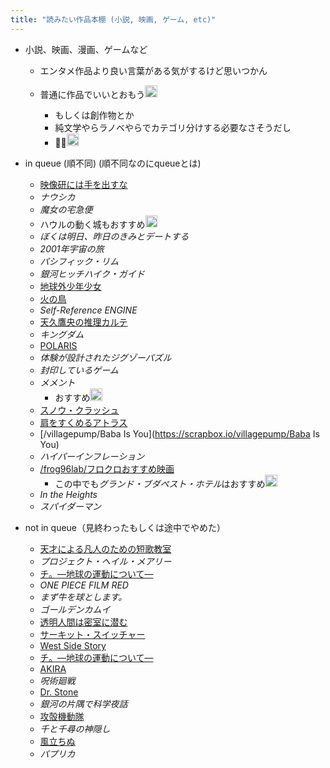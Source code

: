 ```yaml
---
title: "読みたい作品本棚 (小説, 映画, ゲーム, etc)"
---
```


* 小説、映画、漫画、ゲームなど
  
  * エンタメ作品より良い言葉がある気がするけど思いつかん
  * 普通に作品でいいとおもう<img src='https://scrapbox.io/api/pages/blu3mo-public/takker/icon' alt='takker.icon' height="19.5"/>

    * もしくは創作物とか
    * 純文学やらラノベやらでカテゴリ分けする必要なさそうだし
    * 🙏✅<img src='https://scrapbox.io/api/pages/blu3mo-public/blu3mo/icon' alt='blu3mo.icon' height="19.5"/>
* in queue (順不同) (順不同なのにqueueとは)
  
  * [映像研には手を出すな](%E6%98%A0%E5%83%8F%E7%A0%94%E3%81%AB%E3%81%AF%E6%89%8B%E3%82%92%E5%87%BA%E3%81%99%E3%81%AA.md)
  * *ナウシカ*
  * *魔女の宅急便*
  * ハウルの動く城もおすすめ<img src='https://scrapbox.io/api/pages/blu3mo-public/kaya/icon' alt='kaya.icon' height="19.5"/>
  * *ぼくは明日、昨日のきみとデートする*
  * *2001年宇宙の旅*
  * *パシフィック・リム*
  * *銀河ヒッチハイク・ガイド*
  * [地球外少年少女](%E5%9C%B0%E7%90%83%E5%A4%96%E5%B0%91%E5%B9%B4%E5%B0%91%E5%A5%B3.md)
  * [火の鳥](%E7%81%AB%E3%81%AE%E9%B3%A5.md)
  * *Self-Reference ENGINE*
  * [天久鷹央の推理カルテ](%E5%A4%A9%E4%B9%85%E9%B7%B9%E5%A4%AE%E3%81%AE%E6%8E%A8%E7%90%86%E3%82%AB%E3%83%AB%E3%83%86.md)
  * *キングダム*
  * [POLARIS](POLARIS.md)
  * *体験が設計されたジグゾーパズル*
  * *封印しているゲーム*
  * *メメント*
    * おすすめ<img src='https://scrapbox.io/api/pages/blu3mo-public/axokxi/icon' alt='axokxi.icon' height="19.5"/>
  * [スノウ・クラッシュ](%E3%82%B9%E3%83%8E%E3%82%A6%E3%83%BB%E3%82%AF%E3%83%A9%E3%83%83%E3%82%B7%E3%83%A5.md)
  * [肩をすくめるアトラス](%E8%82%A9%E3%82%92%E3%81%99%E3%81%8F%E3%82%81%E3%82%8B%E3%82%A2%E3%83%88%E3%83%A9%E3%82%B9.md)
  * \[/villagepump/Baba Is You\](https://scrapbox.io/villagepump/Baba Is You)
  * *ハイパーインフレーション*
  * [/frog96lab/フロクロおすすめ映画](https://scrapbox.io/frog96lab/フロクロおすすめ映画)
    * この中でも*グランド・ブダペスト・ホテル*はおすすめ<img src='https://scrapbox.io/api/pages/blu3mo-public/rickshinmi/icon' alt='rickshinmi.icon' height="19.5"/>
  * *In the Heights*
  * *スパイダーマン*
* not in queue（見終わったもしくは途中でやめた）
  
  * [天才による凡人のための短歌教室](%E5%A4%A9%E6%89%8D%E3%81%AB%E3%82%88%E3%82%8B%E5%87%A1%E4%BA%BA%E3%81%AE%E3%81%9F%E3%82%81%E3%81%AE%E7%9F%AD%E6%AD%8C%E6%95%99%E5%AE%A4.md)
  * *プロジェクト・ヘイル・メアリー*
  * [チ。―地球の運動について―](%E3%83%81%E3%80%82%E2%80%95%E5%9C%B0%E7%90%83%E3%81%AE%E9%81%8B%E5%8B%95%E3%81%AB%E3%81%A4%E3%81%84%E3%81%A6%E2%80%95.md)
  * *ONE PIECE FILM RED*
  * *まず牛を球とします。*
  * *ゴールデンカムイ*
  * [透明人間は密室に潜む](%E9%80%8F%E6%98%8E%E4%BA%BA%E9%96%93%E3%81%AF%E5%AF%86%E5%AE%A4%E3%81%AB%E6%BD%9C%E3%82%80.md)
  * [サーキット・スイッチャー](%E3%82%B5%E3%83%BC%E3%82%AD%E3%83%83%E3%83%88%E3%83%BB%E3%82%B9%E3%82%A4%E3%83%83%E3%83%81%E3%83%A3%E3%83%BC.md)
  * [West Side Story](West%20Side%20Story.md)
  * [チ。―地球の運動について―](%E3%83%81%E3%80%82%E2%80%95%E5%9C%B0%E7%90%83%E3%81%AE%E9%81%8B%E5%8B%95%E3%81%AB%E3%81%A4%E3%81%84%E3%81%A6%E2%80%95.md)
  * [AKIRA](AKIRA.md)
  * *呪術廻戦*
  * [Dr. Stone](Dr.%20Stone.md)
  * *銀河の片隅で科学夜話*
  * [攻殻機動隊](%E6%94%BB%E6%AE%BB%E6%A9%9F%E5%8B%95%E9%9A%8A.md)
  * *千と千尋の神隠し*
  * [風立ちぬ](%E9%A2%A8%E7%AB%8B%E3%81%A1%E3%81%AC.md)
  * *パプリカ*
